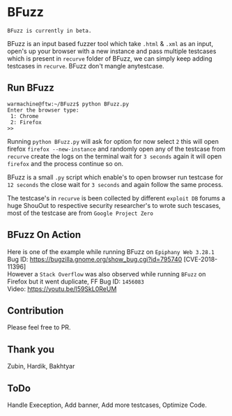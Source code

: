 # BFuzz

```
BFuzz is currently in beta. 
```

BFuzz is an input based fuzzer tool which take `.html` & `.xml` as an input, open's up your browser with a new instance and pass multiple testcases which is present in `recurve` folder of BFuzz, we can simply keep adding testcases in `recurve`. BFuzz don't mangle anytestcase.

## Run BFuzz

```
warmachine@ftw:~/BFuzz$ python BFuzz.py 
Enter the browser type:  
 1: Chrome 
 2: Firefox
>>
```
Running `python BFuzz.py` will ask for option for now select `2` this will open firefox `firefox --new-instance` and randomly open any of the testcase from `recurve` create the logs on the terminal wait for `3 seconds` again it will open `firefox` and the process continue so on.

BFuzz is a small `.py` script which enable's to open browser run testcase for `12 seconds` the close wait for `3 seconds` and again follow the same process.

The testcase's in `recurve` is been collected by different `exploit DB` forums a huge ShouOut to respective security researcher's to wrote such tescases, most of the testcase are from `Google Project Zero`

## BFuzz On Action

Here is one of the example while running BFuzz on `Epiphany Web 3.28.1` <br> Bug ID: https://bugzilla.gnome.org/show_bug.cgi?id=795740 [CVE-2018-11396]<br>
However a `Stack Overflow` was also observed while running `BFuzz` on Firefox but it went duplicate, FF Bug ID: `1456083`<br>
Video: https://youtu.be/I59SkL0ReUM

## Contribution

Please feel free to PR.

## Thank you

Zubin, Hardik, Bakhtyar

## ToDo

Handle Exeception, Add banner, Add more testcases, Optimize Code.
